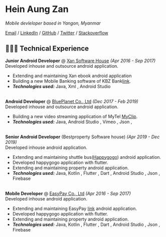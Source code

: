 # Hein Aung Zan

_Mobile devleloper based in Yangon, Myanmar_ <br>

[Email](mailto:heinzan202281@gmail.com) / [LinkedIn](https://www.linkedin.com/in/hein-zan-93a855136) / [GitHub](https://github.com/heinzan) / [Twitter](https://twitter.com/HeinZan2) / [Stackoverflow](https://stackoverflow.com/users/6127461/h-zan)

## 👩🏼‍💻 Technical Experience

**Junior Android Developer** @ [Xan Software House](http://www.xan.com.mm/) _(Apr 2016 - Sep 2017)_ <br>
Developed inhouse and outsource android application.
  - Extending and maintaining Xan ebook android application
  - Building a new Mobile Banking software of KBZ Bank[link](https://www.kbzbank.com/en/).
  - **_Technologies used:_** Java, Xml , Android Studio
<br><br>

**Android Developer** @ [BluePlanet Co., Ltd](https://blueplanet.com.mm/) _(Dec 2017 - Feb 2019)_ <br>
Developed inhouse and outsource android application.
  - Building a new video streaming application of MyTel [MyClip](https://play.google.com/store/apps/details?id=mm.com.blueplanet.videoclip.release&hl=en_IE).
  - **_Technologies used:_** Java, Android Studio , Vimeo , Json , 
<br><br>

**Senior Android Developer** (Bestproperty Software house) _(Apr 2019 - Dec 2019)_ <br>
Developed inhouse android application.
  - Extending and maintaining shuttle bus([Happygogo](https://play.google.com/store/apps/details?id=com.happygogo.consumer&hl=en&gl=US)) android application.
  - Developed happygogo application with flutter.
  - Extending and maintaining property android application.
  - **_Technologies used:_** Java, Kotlin , Flutter , Dart ,  Android Studio ,  Json , Firebase 
<br><br>

**Mobile Developer** @ [EasyPay Co., Ltd](https://www.easypay.com.mm/) _(Apr 2016 - Sep 2017)_ <br>
Developed inhouse android application.
  - Extending and maintaining EasyPay [link](https://play.google.com/store/apps/details?id=com.easypaymyanmar&hl=en&gl=US) android application.
  - Developed happygogo application with flutter.
  - Extending and maintaining property android application.
  - **_Technologies used:_** Java, Kotlin , Flutter , Dart ,  Android Studio ,  Json , Firebase 
<br><br>
